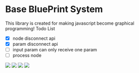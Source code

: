 # Base BluePrint System

This library is created for making javascript become graphical programming!
Todo List

+ [x] node disconnect api
+ [x] param disconnect api
+ [ ] input param can only receive one param
+ [ ] process node

![](https://files.catbox.moe/gijy0x.png)
![](https://files.catbox.moe/gc91hy.gif)
![](https://files.catbox.moe/a2ovqu.gif)
![](https://files.catbox.moe/7wm7w5.png)



